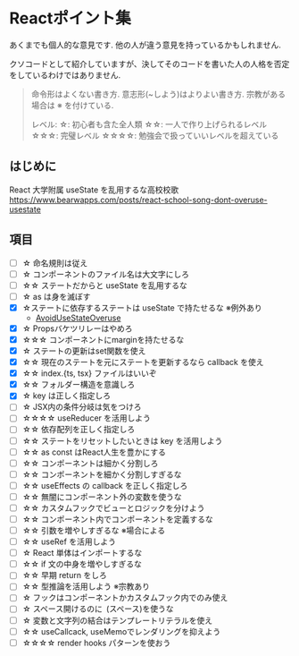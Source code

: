 # Reactポイント集

あくまでも個人的な意見です. 他の人が違う意見を持っているかもしれません.

クソコードとして紹介していますが、決してそのコードを書いた人の人格を否定をしているわけではありません.

> 命令形はよくない書き方. 意志形(~しよう)はよりよい書き方.
> 宗教がある場合は ※ を付けている.
>
> レベル:
> ☆: 初心者も含た全人類
> ☆☆: 一人で作り上げられるレベル
> ☆☆☆: 完璧レベル
> ☆☆☆☆: 勉強会で扱っていいレベルを超えている

## はじめに

React 大学附属 useState を乱用するな高校校歌
https://www.bearwapps.com/posts/react-school-song-dont-overuse-usestate

## 項目

- [ ] ☆ 命名規則は従え
- [ ] ☆ コンポーネントのファイル名は大文字にしろ
- [ ] ☆☆ ステートだからと useState を乱用するな
- [ ] ☆ as は身を滅ぼす
- [x] ☆ステートに依存するステートは useState で持たせるな ※例外あり
  - [AvoidUseStateOveruse](./src/AvoidUseStateOveruse/)
- [x] ☆ Propsバケツリレーはやめろ
- [x] ☆☆☆ コンポーネントにmarginを持たせるな
- [x] ☆ ステートの更新はset関数を使え
- [x] ☆☆ 現在のステートを元にステートを更新するなら callback を使え
- [x] ☆☆ index.{ts, tsx} ファイルはいいぞ
- [x] ☆☆ フォルダー構造を意識しろ
- [x] ☆ key は正しく指定しろ
- [ ] ☆ JSX内の条件分岐は気をつけろ
- [ ] ☆☆☆☆ useReducer を活用しよう
- [ ] ☆☆ 依存配列を正しく指定しろ
- [ ] ☆☆ ステートをリセットしたいときは key を活用しよう
- [ ] ☆☆ as const はReact人生を豊かにする
- [ ] ☆☆ コンポーネントは細かく分割しろ
- [ ] ☆☆ コンポーネントを細かく分割しすぎるな
- [ ] ☆☆ useEffects の callback を正しく指定しろ
- [ ] ☆☆ 無闇にコンポーネント外の変数を使うな
- [ ] ☆☆ カスタムフックでビューとロジックを分けよう
- [ ] ☆☆ コンポーネント内でコンポーネントを定義するな
- [ ] ☆☆ 引数を増やしすぎるな ※場合による
- [ ] ☆☆ useRef を活用しよう
- [ ] ☆ React 単体はインポートするな
- [ ] ☆☆ if 文の中身を増やしすぎるな
- [ ] ☆☆ 早期 return をしろ
- [ ] ☆☆ 型推論を活用しよう ※宗教あり
- [ ] ☆ フックはコンポーネントかカスタムフック内でのみ使え
- [ ] ☆ スペース開けるのに` `(スペース)を使うな
- [ ] ☆ 変数と文字列の結合はテンプレートリテラルを使え
- [ ] ☆☆ useCallcack, useMemoでレンダリングを抑えよう
- [ ] ☆☆☆☆ render hooks パターンを使おう
